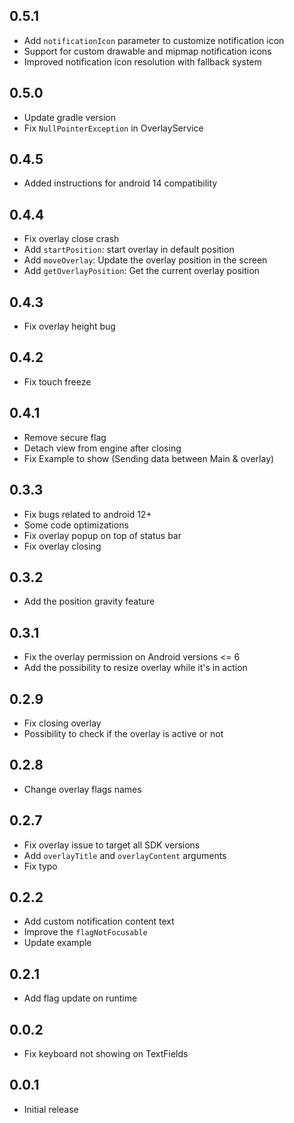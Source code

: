 ## 0.5.1
- Add `notificationIcon` parameter to customize notification icon
- Support for custom drawable and mipmap notification icons
- Improved notification icon resolution with fallback system

## 0.5.0
- Update gradle version
- Fix `NullPointerException` in OverlayService


## 0.4.5
- Added instructions for android 14 compatibility

## 0.4.4
- Fix overlay close crash  
- Add `startPosition`: start overlay in default position  
- Add `moveOverlay`: Update the overlay position in the screen  
- Add `getOverlayPosition`: Get the current overlay position

## 0.4.3
- Fix overlay height bug

## 0.4.2
- Fix touch freeze

## 0.4.1
- Remove secure flag  
- Detach view from engine after closing  
- Fix Example to show (Sending data between Main & overlay)

## 0.3.3
- Fix bugs related to android 12+  
- Some code optimizations  
- Fix overlay popup on top of status bar  
- Fix overlay closing

## 0.3.2
- Add the position gravity feature

## 0.3.1
- Fix the overlay permission on Android versions <= 6  
- Add the possibility to resize overlay while it's in action

## 0.2.9
- Fix closing overlay  
- Possibility to check if the overlay is active or not

## 0.2.8
- Change overlay flags names

## 0.2.7
- Fix overlay issue to target all SDK versions  
- Add `overlayTitle` and `overlayContent` arguments  
- Fix typo

## 0.2.2
- Add custom notification content text  
- Improve the `flagNotFocusable`  
- Update example

## 0.2.1
- Add flag update on runtime

## 0.0.2
- Fix keyboard not showing on TextFields

## 0.0.1
- Initial release
